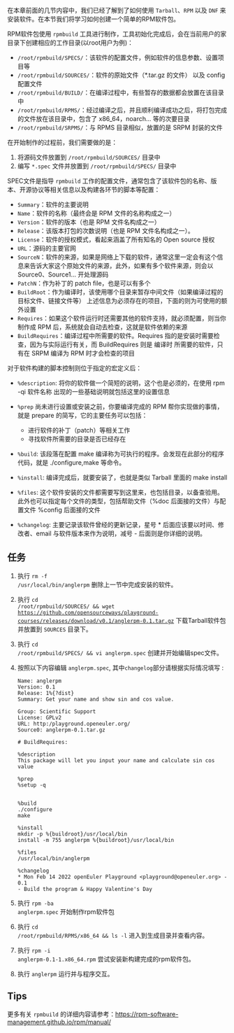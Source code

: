 在本章前面的几节内容中，我们已经了解到了如何使用 `Tarball`、`RPM` 以及 `DNF` 来安装软件。在本节我们将学习如何创建一个简单的RPM软件包。

RPM软件包使用 `rpmbuild` 工具进行制作，工具初始化完成后，会在当前用户的家目录下创建相应的工作目录(以root用户为例)：

- `/root/rpmbuild/SPECS/`：该软件的配置文件，例如软件的信息参数、设置项目等
- `/root/rpmbuild/SOURCES/`：软件的原始文件（*.tar.gz 的文件） 以及 config 配置文件
- `/root/rpmbuild/BUILD/`：在编译过程中，有些暂存的数据都会放置在该目录中
- `/root/rpmbuild/RPMS/`：经过编译之后，并且顺利编译成功之后，将打包完成的文件放在该目录中，包含了 x86_64，noarch... 等的次要目录
- `/root/rpmbuild/SRPMS/`：与 RPMS 目录相似，放置的是 SRPM 封装的文件

在开始制作的过程前，我们需要做的是：
1. 将源码文件放置到 `/root/rpmbuild/SOURCES/` 目录中
2. 编写 `*.spec` 文件并放置到 `/root/rpmbuild/SPECS/` 目录中

SPEC文件是指导 `rpmbuild` 工作的配置文件，通常包含了该软件包的名称、版本、开源协议等相关信息以及构建各环节的脚本等配置：

- `Summary`：软件的主要说明
- `Name`：软件的名称（最终会是 RPM 文件的名称构成之一）
- `Version`：软件的版本（也是 RPM 文件名构成之一）
- `Release`：该版本打包的次数说明（也是 RPM 文件名构成之一）。
- `License`：软件的授权模式，看起来涵盖了所有知名的 Open source 授权
- `URL`：源码的主要官网
- `SourceN`：软件的来源，如果是网络上下载的软件，通常这里一定会有这个信息来告诉大家这个原始文件的来源，此外，如果有多个软件来源，则会以 Source0、Source1... 开处理源码
- `PatchN`：作为补丁的 patch file，也是可以有多个
- `BuildRoot`：作为编译时，该使用哪个目录来暂存中间文件（如果编译过程的目标文件、链接文件等）
上述信息为必须存在的项目，下面的则为可使用的额外设置
- `Requires`：如果这个软件运行时还需要其他的软件支持，就必须配置，则当你制作成 RPM 后，系统就会自动去检查，这就是软件依赖的来源
- `BuildRequires`：编译过程中所需要的软件。Requires 指的是安装时需要检查，因为与实际运行有关，而 BuildRequires 则是 编译时 所需要的软件，只有在 SRPM 编译为 RPM 时才会检查的项目

对于软件构建的脚本控制则位于指定的宏定义后：

- `%description`: 将你的软件做一个简短的说明，这个也是必须的，在使用 rpm -qi 软件名称 出现的一些基础说明就包括这里的设置信息

- `%prep` 尚未进行设置或安装之前，你要编译完成的 RPM 帮你实现做的事情，就是 prepare 的简写，它的主要任务可以包括：
    - 进行软件的补丁（patch）等相关工作
    - 寻找软件所需要的目录是否已经存在

- `%build`: 该段落在配置 make 编译称为可执行的程序。会发现在此部分的程序代码，就是 ./configure,make 等命令。

- `%install`: 编译完成后，就要安装了，也就是类似 Tarball 里面的 make install

- `%files`: 这个软件安装的文件都需要写到这里来，也包括目录，以备查验用。此外也可以指定每个文件的类型，包括帮助文件（%doc 后面接的文件）与配置文件 %config 后面接的文件

- `%changelog`: 主要记录该软件曾经的更新记录，星号 * 后面应该要以时间、修改者、email 与软件版本来作为说明，减号 - 后面则是你详细的说明。

## 任务

1. 执行 <code exec="rm -f /usr/local/bin/anglerpm">rm -f /usr/local/bin/anglerpm</code> 删除上一节中完成安装的软件。

2. 执行 <code exec="cd /root/rpmbuild/SOURCES/ && wget https://github.com/opensourceways/playground-courses/releases/download/v0.1/anglerpm-0.1.tar.gz">cd /root/rpmbuild/SOURCES/ && wget https://github.com/opensourceways/playground-courses/releases/download/v0.1/anglerpm-0.1.tar.gz</code> 下载Tarball软件包并放置到 `SOURCES` 目录下。

3. 执行 <code exec="cd /root/rpmbuild/SPECS/ && vi anglerpm.spec">cd /root/rpmbuild/SPECS/ && vi anglerpm.spec</code> 创建并开始编辑spec文件。

4. 按照以下内容编辑 `anglerpm.spec`, 其中`changelog`部分请根据实际情况填写 :
    ```
    Name: anglerpm
    Version: 0.1
    Release: 1%{?dist}
    Summary: Get your name and show sin and cos value.

    Group: Scientific Support
    License: GPLv2
    URL: http:/playground.openeuler.org/
    Source0: anglerpm-0.1.tar.gz

    # BuildRequires:

    %description
    This package will let you input your name and calculate sin cos value

    %prep
    %setup -q


    %build
    ./configure
    make

    %install
    mkdir -p %{buildroot}/usr/local/bin
    install -m 755 anglerpm %{buildroot}/usr/local/bin

    %files
    /usr/local/bin/anglerpm

    %changelog
    * Mon Feb 14 2022 openEuler Playground <playground@openeuler.org> - 0.1
    - Build the program & Happy Valentine's Day

    ```

5. 执行 <code exec="rpmbuild -ba anglerpm.spec">rpm -ba anglerpm.spec</code> 开始制作rpm软件包

6. 执行 <code exec="cd /root/rpmbuild/RPMS/x86_64 && ls -l">cd /root/rpmbuild/RPMS/x86_64 && ls -l</code> 进入到生成目录并查看内容。

7. 执行 <code exec="rpm -i anglerpm-0.1-1.x86_64.rpm">rpm -i anglerpm-0.1-1.x86_64.rpm</code> 尝试安装新构建完成的rpm软件包。

8. 执行 <code exec="anglerpm">anglerpm</code> 运行并与程序交互。

## Tips

更多有关 `rpmbuild` 的详细内容请参考：https://rpm-software-management.github.io/rpm/manual/ 

